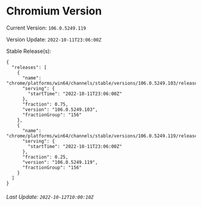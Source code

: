 # Chromium Version

Current Version: `106.0.5249.119`

Version Update: `2022-10-11T23:06:00Z`

Stable Release(s):
```
{
  "releases": [
    {
      "name": "chrome/platforms/win64/channels/stable/versions/106.0.5249.103/releases/1665529560",
      "serving": {
        "startTime": "2022-10-11T23:06:00Z"
      },
      "fraction": 0.75,
      "version": "106.0.5249.103",
      "fractionGroup": "156"
    },
    {
      "name": "chrome/platforms/win64/channels/stable/versions/106.0.5249.119/releases/1665529560",
      "serving": {
        "startTime": "2022-10-11T23:06:00Z"
      },
      "fraction": 0.25,
      "version": "106.0.5249.119",
      "fractionGroup": "156"
    }
  ]
}
```

###### Last Update: `2022-10-12T10:00:10Z`
